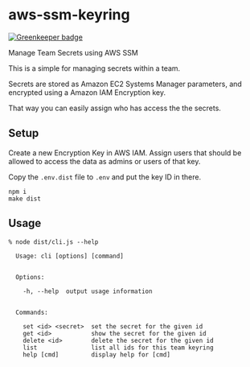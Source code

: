 # aws-ssm-keyring

[![Greenkeeper badge](https://badges.greenkeeper.io/coderbyheart/aws-ssm-keyring.svg)](https://greenkeeper.io/)

Manage Team Secrets using AWS SSM

This is a simple for managing secrets within a team.

Secrets are stored as Amazon EC2 Systems Manager parameters, 
and encrypted using a Amazon IAM Encryption key.

That way you can easily assign who has access the the secrets.

## Setup

Create a new Encryption Key in AWS IAM. Assign users that should be
allowed to access the data as admins or users of that key.

Copy the `.env.dist` file to `.env` and put the key ID in there.

    npm i
    make dist

## Usage

```
% node dist/cli.js --help    

  Usage: cli [options] [command]


  Options:

    -h, --help  output usage information


  Commands:

    set <id> <secret>  set the secret for the given id
    get <id>           show the secret for the given id
    delete <id>        delete the secret for the given id
    list               list all ids for this team keyring
    help [cmd]         display help for [cmd]
```
